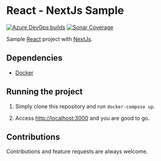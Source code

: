 # React - NextJs Sample

[![Azure DevOps builds](https://img.shields.io/azure-devops/build/raschmitt/7618d927-8467-43e2-b5e9-1aeddc1fbfdc/27?label=Build%20%26%20Test&style=flat-square)](https://dev.azure.com/raschmitt/raschmitt/_build?definitionId=29)
[![Sonar Coverage](https://img.shields.io/sonar/coverage/raschmitt_react-advanced?label=Code%20coverage&server=https%3A%2F%2Fsonarcloud.io&style=flat-square)](https://sonarcloud.io/dashboard?id=raschmitt_react-advanced)

Sample [React](https://reactjs.org/) project with [NextJs](https://nextjs.org/).

## Dependencies 

- [Docker](https://docs.docker.com/get-docker/)

## Running the project

1. Simply clone this repository and run `docker-compose up`.

2. Access [http://localhost:3000](http://localhost:3000) and you are good to go.

## Contributions

  Contributions and feature requests are always welcome.
